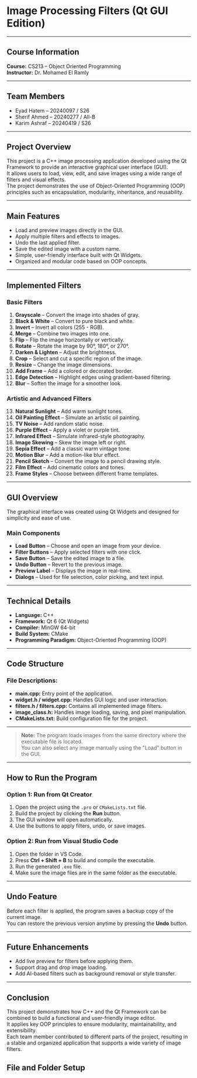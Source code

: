 # Image Processing Filters (Qt GUI Edition)

---

## **Course Information**
**Course:** CS213 – Object Oriented Programming  
**Instructor:** Dr. Mohamed El Ramly   

---

## **Team Members**
- Eyad Hatem – 20240097 / S26 
- Sherif Ahmed – 20240277  / All-B
- Karim Ashraf – 20240419 / S26

---

## **Project Overview**
This project is a C++ image processing application developed using the Qt Framework to provide an interactive graphical user interface (GUI).  
It allows users to load, view, edit, and save images using a wide range of filters and visual effects.  
The project demonstrates the use of Object-Oriented Programming (OOP) principles such as encapsulation, modularity, inheritance, and reusability.

---

## **Main Features**
- Load and preview images directly in the GUI.  
- Apply multiple filters and effects to images.  
- Undo the last applied filter.  
- Save the edited image with a custom name.  
- Simple, user-friendly interface built with Qt Widgets.  
- Organized and modular code based on OOP concepts.  

---

## **Implemented Filters**

### **Basic Filters**
1. **Grayscale** – Convert the image into shades of gray.  
2. **Black & White** – Convert to pure black and white.  
3. **Invert** – Invert all colors (255 - RGB).  
4. **Merge** – Combine two images into one.  
5. **Flip** – Flip the image horizontally or vertically.  
6. **Rotate** – Rotate the image by 90°, 180°, or 270°.  
7. **Darken & Lighten** – Adjust the brightness.  
8. **Crop** – Select and cut a specific region of the image.  
9. **Resize** – Change the image dimensions.  
10. **Add Frame** – Add a colored or decorated border.  
11. **Edge Detection** – Highlight edges using gradient-based filtering.  
12. **Blur** – Soften the image for a smoother look.  

### **Artistic and Advanced Filters**
13. **Natural Sunlight** – Add warm sunlight tones.  
14. **Oil Painting Effect** – Simulate an artistic oil painting.  
15. **TV Noise** – Add random static noise.  
16. **Purple Effect** – Apply a violet or purple tint.  
17. **Infrared Effect** – Simulate infrared-style photography.  
18. **Image Skewing** – Skew the image left or right.  
19. **Sepia Effect** – Add a classic warm vintage tone.  
20. **Motion Blur** – Add a motion-like blur effect.  
21. **Pencil Sketch** – Convert the image to a pencil drawing style.  
22. **Film Effect** – Add cinematic colors and tones.  
23. **Frame Styles** – Choose between different frame templates.  

---

## **GUI Overview**
The graphical interface was created using Qt Widgets and designed for simplicity and ease of use.  

### **Main Components**
- **Load Button** – Choose and open an image from your device.  
- **Filter Buttons** – Apply selected filters with one click.  
- **Save Button** – Save the edited image to a file.  
- **Undo Button** – Revert to the previous image.  
- **Preview Label** – Displays the image in real-time.  
- **Dialogs** – Used for file selection, color picking, and text input.  

---

## **Technical Details**
- **Language:** C++  
- **Framework:** Qt 6 (Qt Widgets)  
- **Compiler:** MinGW 64-bit  
- **Build System:** CMake  
- **Programming Paradigm:** Object-Oriented Programming (OOP)  

---

## **Code Structure**

### **File Descriptions:**
- **main.cpp:** Entry point of the application.  
- **widget.h / widget.cpp:** Handles GUI logic and user interaction.  
- **filters.h / filters.cpp:** Contains all implemented image filters.  
- **image_class.h:** Handles image loading, saving, and pixel manipulation.  
- **CMakeLists.txt:** Build configuration file for the project.  

---

> **Note:** The program loads images from the same directory where the executable file is located.  
> You can also select any image manually using the "Load" button in the GUI.  

---

## **How to Run the Program**

### **Option 1: Run from Qt Creator**
1. Open the project using the `.pro` or `CMakeLists.txt` file.  
2. Build the project by clicking the **Run** button.  
3. The GUI window will open automatically.  
4. Use the buttons to apply filters, undo, or save images.  

### **Option 2: Run from Visual Studio Code**
1. Open the folder in VS Code.  
2. Press **Ctrl + Shift + B** to build and compile the executable.  
3. Run the generated `.exe` file.  
4. Make sure the image files are in the same folder as the executable.  

---

## **Undo Feature**
Before each filter is applied, the program saves a backup copy of the current image.  
You can restore the previous version anytime by pressing the **Undo** button.  

---

## **Future Enhancements**
- Add live preview for filters before applying them.  
- Support drag and drop image loading.  
- Add AI-based filters such as background removal or style transfer.  

---

## **Conclusion**
This project demonstrates how C++ and the Qt Framework can be combined to build a functional and user-friendly image editor.  
It applies key OOP principles to ensure modularity, maintainability, and extensibility.  
Each team member contributed to different parts of the project, resulting in a stable and organized application that supports a wide variety of image filters.  


## **File and Folder Setup**

